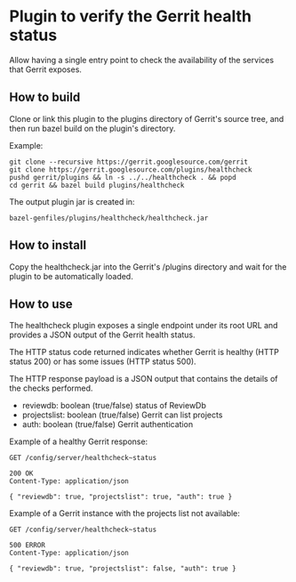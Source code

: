 # Plugin to verify the Gerrit health status

Allow having a single entry point to check the availability
of the services that Gerrit exposes.

## How to build

Clone or link this plugin to the plugins directory of Gerrit's source tree, and then run bazel build on the plugin's directory.

Example:

```
git clone --recursive https://gerrit.googlesource.com/gerrit
git clone https://gerrit.googlesource.com/plugins/healthcheck
pushd gerrit/plugins && ln -s ../../healthcheck . && popd
cd gerrit && bazel build plugins/healthcheck
```

The output plugin jar is created in:

```
bazel-genfiles/plugins/healthcheck/healthcheck.jar
```

## How to install

Copy the healthcheck.jar into the Gerrit's /plugins directory and wait for the plugin to be automatically loaded.

## How to use

The healthcheck plugin exposes a single endpoint under its root URL and provides a JSON output of the
Gerrit health status.

The HTTP status code returned indicates whether Gerrit is healthy (HTTP status 200) or has some issues (HTTP status 500).

The HTTP response payload is a JSON output that contains the details of the checks performed.

- reviewdb: boolean (true/false) status of ReviewDb
- projectslist: boolean (true/false) Gerrit can list projects
- auth: boolean (true/false) Gerrit authentication

Example of a healthy Gerrit response:

```
GET /config/server/healthcheck~status

200 OK
Content-Type: application/json

{ "reviewdb": true, "projectslist": true, "auth": true }
```

Example of a Gerrit instance with the projects list not available:

```
GET /config/server/healthcheck~status

500 ERROR
Content-Type: application/json

{ "reviewdb": true, "projectslist": false, "auth": true }
```

